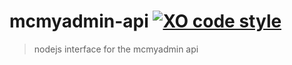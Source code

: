 
# mcmyadmin-api [![XO code style](https://img.shields.io/badge/code_style-XO-5ed9c7.svg)](https://github.com/sindresorhus/xo)

> nodejs interface for the mcmyadmin api
